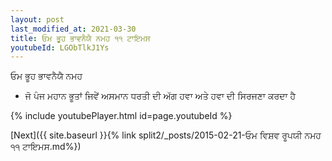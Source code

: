 ```yaml
---
layout: post
last_modified_at: 2021-03-30
title: ਓਮ ਭੂਹ ਭਾਵਨੈਯੈ ਨਮਹ ੧੧ ਟਾਇਮਸ
youtubeId: LGObTlkJ1Ys
---
```

 
 
 ਓਮ ਭੂਹ ਭਾਵਨੈਯੈ ਨਮਹ  
 
 -  ਜੋ ਪੰਜ ਮਹਾਨ ਭੂਤਾਂ ਜਿਵੇਂ ਅਸਮਾਨ ਧਰਤੀ ਦੀ ਅੱਗ ਹਵਾ ਅਤੇ ਹਵਾ ਦੀ ਸਿਰਜਣਾ ਕਰਦਾ ਹੈ 
 
  
 
  
 
 
 
 
 
 


{% include youtubePlayer.html id=page.youtubeId %}
 
[Next]({{ site.baseurl }}{% link  split2/_posts/2015-02-21-ਓਮ ਵਿਸ਼ਵ ਰੂਪਯੀ ਨਮਹ ੧੧ ਟਾਇਮਸ.md%})
 
